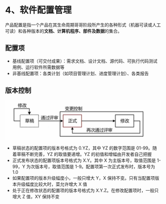 # 4、软件配置管理

产品配置是指一个产品在其生命周期哥哥阶段所产生的各种形式（机器可读或人工可读）和各种版本的**文档、计算机程序、部件及数据**的集合。

## 配置项

- 基线配置项（可交付成果）：需求文档、设计文档、源代码、可执行代码测试用例、运行软件所需数据等
- 非基线配置项：各类计划（如项目管理计划、进度管理计划）、各类报告

## 版本控制

<img src='/picture/软考/版本控制.png'/>

- 草稿状态的配置项的版本号格式为 0.YZ，其中 YZ 的数字范围是 01-99。随着草稿不断完善，YZ 的取值要递增。YZ 的初值和增幅由开发者自己把握
- 正式发布状态的配置项版本号格式为 X.Y。其中 X 为主版本号，取值范围是 1-99，Y 为次版本号，取值范围是 1-9。配置项第一次正式发布时，版本号为 1.0
- 如果配置项的版本升级幅度小，一般只增大 Y，X 保持不变。只有当配置项版本升级幅度比较大时，菜允许增大 X 值
- 处于正在修改状态的配置项的版本号格式为 X.Y.Z。在修改配置项时，一般只增大 Z 值，XY 保持不变
